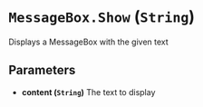 # `MessageBox.Show` (`String`)


Displays a MessageBox with the given text


## Parameters

* **content (`String`)** 
	The text to display



